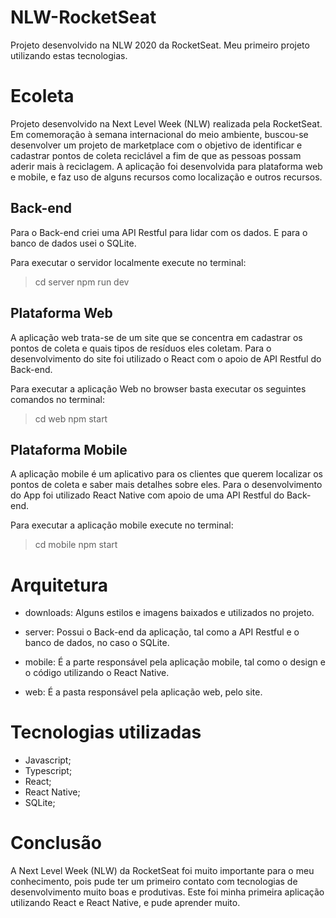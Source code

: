 # NLW-RocketSeat
Projeto desenvolvido na NLW 2020 da RocketSeat. Meu primeiro projeto utilizando estas tecnologias.

# Ecoleta

Projeto desenvolvido na Next Level Week (NLW) realizada pela RocketSeat.
Em comemoração à semana internacional do meio ambiente, buscou-se desenvolver um projeto de marketplace com o objetivo de identificar e cadastrar pontos de coleta reciclável a fim de que as pessoas possam aderir mais à reciclagem.
A aplicação foi desenvolvida para plataforma web e mobile, e faz uso de alguns recursos como localização e outros recursos.

## Back-end

Para o Back-end criei uma API Restful para lidar com os dados. E para o banco de dados usei o SQLite.

Para executar o servidor localmente execute no terminal:

>cd server
>npm run dev

## Plataforma Web

A aplicação web trata-se de um site que se concentra em cadastrar os pontos de coleta e quais tipos de resíduos eles coletam. 
Para o desenvolvimento do site foi utilizado o React com o apoio de API Restful do Back-end.

Para executar a aplicação Web no browser basta executar os seguintes comandos no terminal:

>cd web
>npm start

## Plataforma Mobile

A aplicação mobile é um aplicativo para os clientes que querem localizar os pontos de coleta e saber mais detalhes sobre eles.
Para o desenvolvimento do App foi utilizado React Native com apoio de uma API Restful do Back-end.

Para executar a aplicação mobile execute no terminal:

>cd mobile
>npm start

# Arquitetura

* downloads: Alguns estilos e imagens baixados e utilizados no projeto.

* server: Possui o Back-end da aplicação, tal como a API Restful e o banco de dados, no caso o SQLite.

* mobile: É a parte responsável pela aplicação mobile, tal como o design e o código utilizando o React Native.

* web: É a pasta responsável pela aplicação web, pelo site.

# Tecnologias utilizadas

* Javascript;
* Typescript;
* React;
* React Native;
* SQLite;

# Conclusão

A Next Level Week (NLW) da RocketSeat foi muito importante para o meu conhecimento, pois pude ter um primeiro contato com tecnologias de
desenvolvimento muito boas e produtivas. Este foi minha primeira aplicação utilizando React e React Native, e pude aprender muito.
